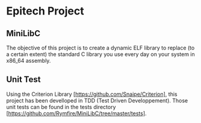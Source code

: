 # Epitech Project

## MiniLibC
The objective of this project is to create a dynamic ELF library to replace (to a certain extent) the standard C library you use every day on your system in x86_64 assembly.

## Unit Test
Using the Criterion Library [https://github.com/Snaipe/Criterion], this project has been develloped in TDD (Test Driven Developpement). Those unit tests can be found in the tests directory [https://github.com/Rymfire/MiniLibC/tree/master/tests].
